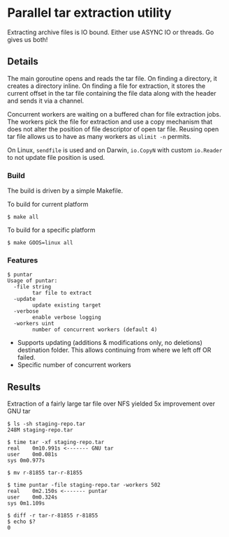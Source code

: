 # Parallel tar extraction utility

Extracting archive files is IO bound. Either use ASYNC IO or threads. Go gives us both!

## Details

The main goroutine opens and reads the tar file. On finding a directory, it creates a directory
inline. On finding a file for extraction, it stores the current offset in the tar file containing
the file data along with the header and sends it via a channel.

Concurrent workers are waiting on a buffered chan for file extraction jobs. The workers pick the file
for extraction and use a copy mechanism that does not alter the position of file descriptor of open tar
file. Reusing open tar file allows us to have as many workers as `ulimit -n` permits.

On Linux, `sendfile` is used and on Darwin, `io.CopyN` with custom `io.Reader` to not update file position
is used.

### Build
The build is driven by a simple Makefile.

To build for current platform
```
$ make all
```

To build for a specific platform
```
$ make GOOS=linux all
```

### Features

```
$ puntar
Usage of puntar:
  -file string
    	tar file to extract
  -update
    	update existing target
  -verbose
    	enable verbose logging
  -workers uint
    	number of concurrent workers (default 4)
```

* Supports updating (additions & modifications only, no deletions) destination folder. This allows continuing from where we left off OR failed.
* Specific number of concurrent workers

## Results

Extraction of a fairly large tar file over NFS yielded 5x improvement over GNU tar

```
$ ls -sh staging-repo.tar
248M staging-repo.tar

$ time tar -xf staging-repo.tar
real	0m10.991s <------- GNU tar
user	0m0.081s
sys	0m0.977s

$ mv r-81855 tar-r-81855

$ time puntar -file staging-repo.tar -workers 502
real	0m2.150s <------- puntar
user	0m0.324s
sys	0m1.109s

$ diff -r tar-r-81855 r-81855
$ echo $?
0
```
